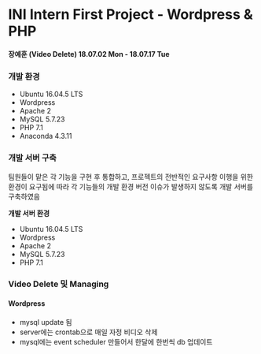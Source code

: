 # INI Intern First Project - Wordpress & PHP
**장예훈 (Video Delete)
18.07.02 Mon - 18.07.17 Tue**

### 개발 환경
- Ubuntu 16.04.5 LTS
- Wordpress
- Apache 2
- MySQL 5.7.23
- PHP 7.1
- Anaconda 4.3.11

### 개발 서버 구축
팀원들이 맡은 각 기능을 구현 후 통합하고, 프로젝트의 전반적인 요구사항 이행을 위한 환경이 요구됨에 따라 각 기능들의 개발 환경 버전 이슈가 발생하지 않도록 개발 서버를 구축하였음

**개발 서버 환경**
- Ubuntu 16.04.5 LTS
- Wordpress
- Apache 2
- MySQL 5.7.23
- PHP 7.1

### Video Delete 및 Managing
#### Wordpress

- mysql update 됨
- server에는 crontab으로 매일 자정 비디오 삭제
- mysql에는 event scheduler 만들어서 한달에 한번씩 db 업데이트
